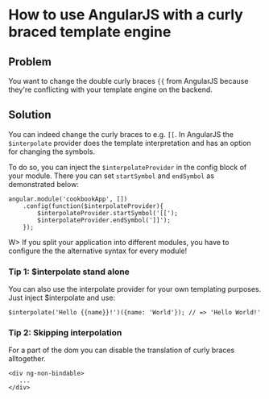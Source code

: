 # How to use AngularJS with a curly braced template engine

## Problem

You want to change the double curly braces `{{` from AngularJS because they're conflicting with your template engine
on the backend.


## Solution

You can indeed change the curly braces to e.g. `[[`. In AngularJS the `$interpolate` provider does the template
interpretation and has an option for changing the symbols.

To do so, you can inject the `$interpolateProvider` in the config block of your module. There you can set
`startSymbol` and `endSymbol` as demonstrated below:

    angular.module('cookbookApp', [])
        .config(function($interpolateProvider){
            $interpolateProvider.startSymbol('[[');
            $interpolateProvider.endSymbol(']]');
        });

W> If you split your application into different modules, you have to configure the the alternative syntax for every
module!


### Tip 1: $interpolate stand alone

You can also use the interpolate provider for your own templating purposes. Just inject $interpolate and use:

    $interpolate('Hello {{name}}!')({name: 'World'}); // => 'Hello World!'

### Tip 2: Skipping interpolation

For a part of the dom you can disable the translation of curly braces alltogether.

    <div ng-non-bindable>
       ...
    </div>